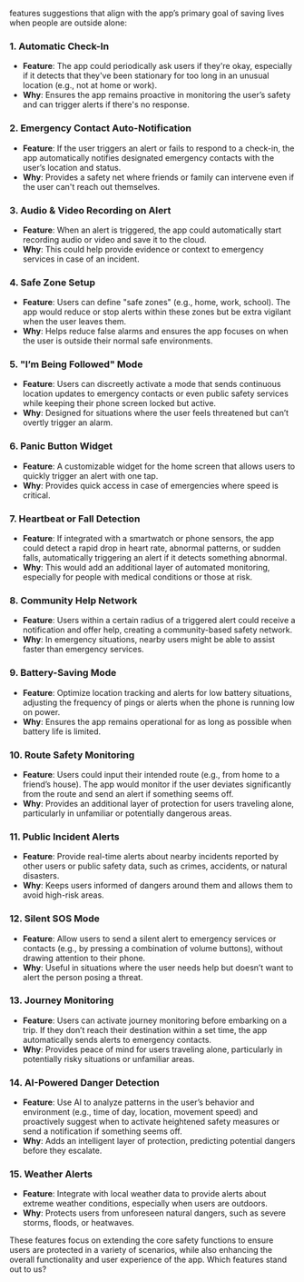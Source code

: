 features suggestions that align with the app’s primary goal of saving lives when people are outside alone:

### 1. **Automatic Check-In**
   - **Feature**: The app could periodically ask users if they're okay, especially if it detects that they've been stationary for too long in an unusual location (e.g., not at home or work).
   - **Why**: Ensures the app remains proactive in monitoring the user’s safety and can trigger alerts if there's no response.

### 2. **Emergency Contact Auto-Notification**
   - **Feature**: If the user triggers an alert or fails to respond to a check-in, the app automatically notifies designated emergency contacts with the user’s location and status.
   - **Why**: Provides a safety net where friends or family can intervene even if the user can't reach out themselves.

### 3. **Audio & Video Recording on Alert**
   - **Feature**: When an alert is triggered, the app could automatically start recording audio or video and save it to the cloud.
   - **Why**: This could help provide evidence or context to emergency services in case of an incident.

### 4. **Safe Zone Setup**
   - **Feature**: Users can define "safe zones" (e.g., home, work, school). The app would reduce or stop alerts within these zones but be extra vigilant when the user leaves them.
   - **Why**: Helps reduce false alarms and ensures the app focuses on when the user is outside their normal safe environments.

### 5. **"I’m Being Followed" Mode**
   - **Feature**: Users can discreetly activate a mode that sends continuous location updates to emergency contacts or even public safety services while keeping their phone screen locked but active.
   - **Why**: Designed for situations where the user feels threatened but can’t overtly trigger an alarm.

### 6. **Panic Button Widget**
   - **Feature**: A customizable widget for the home screen that allows users to quickly trigger an alert with one tap.
   - **Why**: Provides quick access in case of emergencies where speed is critical.

### 7. **Heartbeat or Fall Detection**
   - **Feature**: If integrated with a smartwatch or phone sensors, the app could detect a rapid drop in heart rate, abnormal patterns, or sudden falls, automatically triggering an alert if it detects something abnormal.
   - **Why**: This would add an additional layer of automated monitoring, especially for people with medical conditions or those at risk.

### 8. **Community Help Network**
   - **Feature**: Users within a certain radius of a triggered alert could receive a notification and offer help, creating a community-based safety network.
   - **Why**: In emergency situations, nearby users might be able to assist faster than emergency services.

### 9. **Battery-Saving Mode**
   - **Feature**: Optimize location tracking and alerts for low battery situations, adjusting the frequency of pings or alerts when the phone is running low on power.
   - **Why**: Ensures the app remains operational for as long as possible when battery life is limited.

### 10. **Route Safety Monitoring**
   - **Feature**: Users could input their intended route (e.g., from home to a friend’s house). The app would monitor if the user deviates significantly from the route and send an alert if something seems off.
   - **Why**: Provides an additional layer of protection for users traveling alone, particularly in unfamiliar or potentially dangerous areas.

### 11. **Public Incident Alerts**
   - **Feature**: Provide real-time alerts about nearby incidents reported by other users or public safety data, such as crimes, accidents, or natural disasters.
   - **Why**: Keeps users informed of dangers around them and allows them to avoid high-risk areas.

### 12. **Silent SOS Mode**
   - **Feature**: Allow users to send a silent alert to emergency services or contacts (e.g., by pressing a combination of volume buttons), without drawing attention to their phone.
   - **Why**: Useful in situations where the user needs help but doesn’t want to alert the person posing a threat.

### 13. **Journey Monitoring**
   - **Feature**: Users can activate journey monitoring before embarking on a trip. If they don’t reach their destination within a set time, the app automatically sends alerts to emergency contacts.
   - **Why**: Provides peace of mind for users traveling alone, particularly in potentially risky situations or unfamiliar areas.

### 14. **AI-Powered Danger Detection**
   - **Feature**: Use AI to analyze patterns in the user’s behavior and environment (e.g., time of day, location, movement speed) and proactively suggest when to activate heightened safety measures or send a notification if something seems off.
   - **Why**: Adds an intelligent layer of protection, predicting potential dangers before they escalate.

### 15. **Weather Alerts**
   - **Feature**: Integrate with local weather data to provide alerts about extreme weather conditions, especially when users are outdoors.
   - **Why**: Protects users from unforeseen natural dangers, such as severe storms, floods, or heatwaves.

These features focus on extending the core safety functions to ensure users are protected in a variety of scenarios, while also enhancing the overall functionality and user experience of the app. Which features stand out to us?